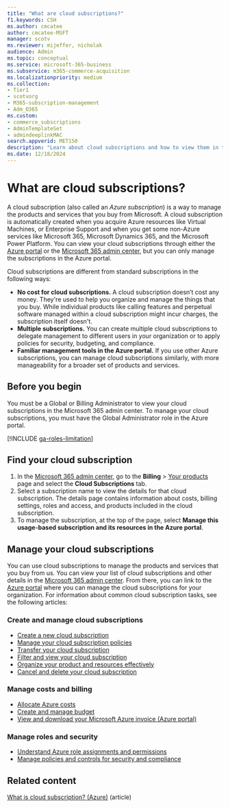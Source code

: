 ```yaml
---
title: "What are cloud subscriptions?"
f1.keywords: CSH
ms.author: cmcatee
author: cmcatee-MSFT
manager: scotv
ms.reviewer: mijeffer, nicholak
audience: Admin
ms.topic: conceptual 
ms.service: microsoft-365-business
ms.subservice: m365-commerce-acquisition
ms.localizationpriority: medium
ms.collection:
- Tier1
- scotvorg
- M365-subscription-management
- Adm_O365
ms.custom:
- commerce_subscriptions
- AdminTemplateSet
- admindeeplinkMAC                                           
search.appverid: MET150
description: "Learn about cloud subscriptions and how to view them in the Microsoft 365 admin center."
ms.date: 12/18/2024
---
```


# What are cloud subscriptions?

A cloud subscription (also called an *Azure subscription*) is a way to manage the products and services that you buy from Microsoft. A cloud subscription is automatically created when you acquire Azure resources like Virtual Machines, or Enterprise Support and when you get some non-Azure services like Microsoft 365, Microsoft Dynamics 365, and the Microsoft Power Platform. You can view your cloud subscriptions through either the <a href="https://portal.azure.com/#view/Microsoft_Azure_Billing/SubscriptionsBladeV2" target="_blank">Azure portal</a> or the <a href="https://go.microsoft.com/fwlink/p/?linkid=2024339" target="_blank">Microsoft 365 admin center</a>, but you can only manage the subscriptions in the Azure portal.

Cloud subscriptions are different from standard subscriptions in the following ways:

- **No cost for cloud subscriptions.** A cloud subscription doesn’t cost any money. They're used to help you organize and manage the things that you buy. While individual products like calling features and perpetual software managed within a cloud subscription might incur charges, the subscription itself doesn't.
- **Multiple subscriptions.** You can create multiple cloud subscriptions to delegate management to different users in your organization or to apply policies for security, budgeting, and compliance.
- **Familiar management tools in the Azure portal.** If you use other Azure subscriptions, you can manage cloud subscriptions similarly, with more manageability for a broader set of products and services.

## Before you begin

You must be a Global or Billing Administrator to view your cloud subscriptions in the Microsoft 365 admin center. To manage your cloud subscriptions, you must have the Global Administrator role in the Azure portal.

[!INCLUDE [ga-roles-limitation](../../../../../../GitHub/microsoft-365-docs-pr/microsoft-365/includes/ga-roles-limitation.md)]

## Find your cloud subscription

1. In the <a href="https://go.microsoft.com/fwlink/p/?linkid=2024339" target="_blank">Microsoft 365 admin center</a>, go to the **Billing** > <a href="https://go.microsoft.com/fwlink/p/?linkid=842054" target="_blank">Your products</a> page and select the **Cloud Subscriptions** tab.
2. Select a subscription name to view the details for that cloud subscription. The details page contains information about costs, billing settings, roles and access, and products included in the cloud subscription.
3. To manage the subscription, at the top of the page, select **Manage this usage-based subscription and its resources in the Azure portal**.

## Manage your cloud subscriptions

You can use cloud subscriptions to manage the products and services that you buy from us. You can view your list of cloud subscriptions and other details in the <a href="https://go.microsoft.com/fwlink/p/?linkid=2024339" target="_blank">Microsoft 365 admin center</a>. From there, you can link to the <a href="https://portal.azure.com/#view/Microsoft_Azure_Billing/SubscriptionsBladeV2" target="_blank">Azure portal</a> where you can manage the cloud subscriptions for your organization. For information about common cloud subscription tasks, see the following articles:

### Create and manage cloud subscriptions

- [Create a new cloud subscription](/azure/cost-management-billing/manage/create-subscription)
- [Manage your cloud subscription policies](/azure/cost-management-billing/manage/manage-azure-subscription-policy)
- [Transfer your cloud subscription](/azure/role-based-access-control/transfer-subscription)
- [Filter and view your cloud subscription](/azure/cost-management-billing/manage/filter-view-subscriptions)
- [Organize your product and resources effectively](/azure/cloud-adoption-framework/ready/azure-setup-guide/organize-resources)
- [Cancel and delete your cloud subscription](/azure/cost-management-billing/manage/cancel-azure-subscription)

### Manage costs and billing

- [Allocate Azure costs](/azure/cost-management-billing/costs/allocate-costs)
- [Create and manage budget](/azure/cost-management-billing/costs/tutorial-acm-create-budgets?tabs=psbudget)
- [View and download your Microsoft Azure invoice (Azure portal)](/azure/cost-management-billing/understand/download-azure-invoice)

### Manage roles and security

- [Understand Azure role assignments and permissions](/azure/role-based-access-control/rbac-and-directory-admin-roles)
- [Manage policies and controls for security and compliance](/azure/governance/policy/tutorials/create-and-manage)

## Related content

[What is cloud subscription? (Azure)](/azure/cost-management-billing/manage/cloud-subscription) (article)

